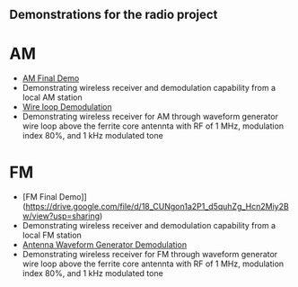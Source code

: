 ## Demonstrations for the radio project
# AM
- [AM Final Demo](https://clipchamp.com/watch/oZmIaPgdFEH)
-   Demonstrating wireless receiver and demodulation capability from a local AM station
- [Wire loop Demodulation](https://drive.google.com/file/d/131y0p2x5TbgNGNPdBdpvmsRKZqH7FKou/view?usp=share_link)
-   Demonstrating wireless receiver for AM through waveform generator wire loop above the ferrite core antennta with RF of 1 MHz, modulation index 80%, and 1 kHz modulated tone
# FM
- [FM Final Demo]](https://drive.google.com/file/d/18_CUNgon1a2P1_d5quhZg_Hcn2Miy2Bw/view?usp=sharing)
-   Demonstrating wireless receiver and demodulation capability from a local FM station
- [Antenna Waveform Generator Demodulation](https://drive.google.com/file/d/13ahm0Qc-FrBG-u_YiNsE8lylzkAHpeb-/view?usp=sharing)
-   Demonstrating wireless receiver for FM through waveform generator wire loop above the ferrite core antennta with RF of 1 MHz, modulation index 80%, and 1 kHz modulated tone
